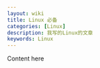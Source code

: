 ```yaml
---
layout: wiki
title: Linux 必备
categories: [Linux]
description: 我写的Linux的文章
keywords: Linux
---
```


Content here
